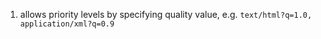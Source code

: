 1. allows priority levels by specifying quality value, e.g.
   `text/html?q=1.0, application/xml?q=0.9`

<!-- Incorrect -->